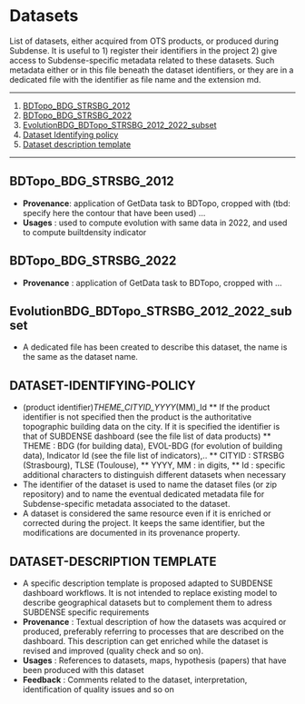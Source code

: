 # Datasets

List of datasets, either acquired from OTS products, or produced during Subdense. It is useful to 1) register their identifiers in the project 2) give access to Subdense-specific metadata related to these datasets. Such metadata either or in this file beneath the dataset identifiers, or they are in a dedicated file with the identifier as file name and the extension md. 


*******
 1. [BDTopo_BDG_STRSBG_2012](#BDTopo_BDG_STRSBG_2012)
 2. [BDTopo_BDG_STRSBG_2022](#BDTopo_BDG_STRSBG_2022)
 3. [EvolutionBDG_BDTopo_STRSBG_2012_2022_subset](#EvolutionBDG_BDTopo_STRSBG_2012_2022_subset)
 4. [Dataset Identifying policy](#DATASET-IDENTIFYING-POLICY)
 5. [Dataset description template](#DATASET-DESCRIPTION-TEMPLATE)
*******
## BDTopo_BDG_STRSBG_2012	
* **Provenance**: application of GetData task to BDTopo, cropped with (tbd: specify here the contour that have been used) … 
* **Usages** : used to compute evolution with same data in 2022, and used to compute builtdensity indicator

## BDTopo_BDG_STRSBG_2022
* **Provenance** : application of GetData task to BDTopo, cropped with … 

## EvolutionBDG_BDTopo_STRSBG_2012_2022_subset
* A dedicated file has been created to describe this dataset, the name is the same as the dataset name. 

## DATASET-IDENTIFYING-POLICY
* (product identifier)_THEME_CITYID_YYYY_(MM)_Id
  ** If the product identifier is not specified then the product is the authoritative topographic building data on the city. If it is specified the identifier is that of SUBDENSE dashboard (see the file list of data products)
   ** THEME : BDG (for building data), EVOL-BDG (for evolution of building data), Indicator Id (see the file list of indicators),..
  ** CITYID : STRSBG (Strasbourg), TLSE (Toulouse),
  ** YYYY, MM : in digits,
  ** Id : specific additional characters to distinguish different datasets when necessary    
* The identifier of the dataset is used to name the dataset files (or zip repository) and to name the eventual dedicated metadata file for Subdense-specific metadata associated to the dataset. 
* A dataset is considered the same resource even if it is enriched or corrected during the project. It keeps the same identifier, but the modifications are documented in its provenance property.    

## DATASET-DESCRIPTION TEMPLATE
* A specific description template is proposed adapted to SUBDENSE dashboard workflows. It is not intended to replace existing model to describe geographical datasets but to complement them to adress SUBDENSE specific requirements
* **Provenance** : Textual description of how the datasets was acquired or produced, preferably referring to processes that are described on the dashboard.  This description can get enriched while the dataset is revised and improved (quality check and so on).
* **Usages** : References to datasets, maps, hypothesis (papers) that have been produced with this dataset
* **Feedback** : Comments related to the dataset, interpretation, identification of quality issues and so on

